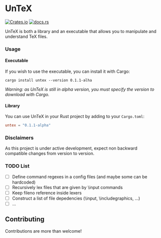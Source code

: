 # UnTeX

[![Crates.io](https://img.shields.io/crates/v/untex)](https://crates.io/crates/untex)
[![docs.rs](https://img.shields.io/docsrs/untex)](https://docs.rs/untex)

UnTeX is both a library and an executable that allows you to manipulate and understand TeX files.

### Usage

#### Executable

If you wish to use the executable, you can install it with Cargo:
```
cargo install untex --version 0.1.1-alha
```
*Warning: as UnTeX is still in alpha version, you must specify the version to download with Cargo.*

#### Library

You can use UnTeX in your Rust project by adding to your `Cargo.toml`:
```toml
untex = "0.1.1-alpha"
```

### Disclaimers

As this project is under active development, expect non backward compatible changes from version to version.

### TODO List

- [ ] Define command regexes in a config files (and maybe some can be hardcoded)
- [ ] Recursively lex files that are given by \input commands
- [ ] Keep fileno reference inside lexers
- [ ] Construct a list of file depedencies (\input, \includegraphics, ...)
- [ ] ...

## Contributing

Contributions are more than welcome!
